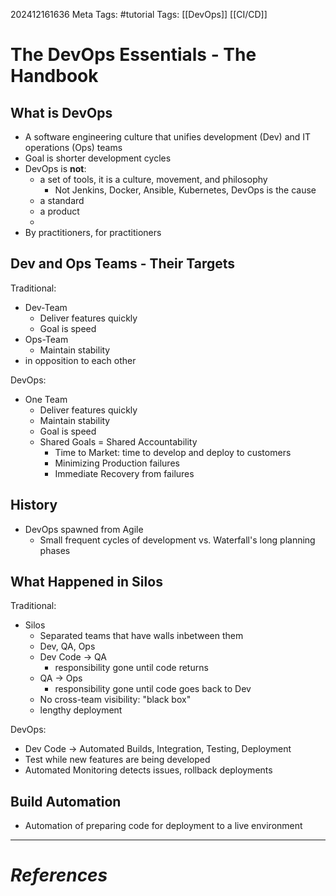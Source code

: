 202412161636
Meta Tags: #tutorial 
Tags: [[DevOps]] [[CI/CD]]

# The DevOps Essentials - The Handbook

## What is DevOps

- A software engineering culture that unifies development (Dev) and IT operations (Ops) teams
- Goal is shorter development cycles
- DevOps is **not**:
	- a set of tools, it is a culture, movement, and philosophy
		- Not Jenkins, Docker, Ansible, Kubernetes, DevOps is the cause
	- a standard
	- a product
	- 
- By practitioners, for practitioners

## Dev and Ops Teams - Their Targets

Traditional:
- Dev-Team
	- Deliver features quickly
	- Goal is speed
- Ops-Team
	- Maintain stability
- in opposition to each other

DevOps:
- One Team
	- Deliver features quickly
	- Maintain stability
	- Goal is speed
	- Shared Goals = Shared Accountability
		- Time to Market: time to develop and deploy to customers
		- Minimizing Production failures
		- Immediate Recovery from failures

## History

- DevOps spawned from Agile
	- Small frequent cycles of development vs. Waterfall's long planning phases

## What Happened in Silos

Traditional:
- Silos
	- Separated teams that have walls inbetween them
	- Dev, QA, Ops
	- Dev Code → QA
		- responsibility gone until code returns
	- QA → Ops
		- responsibility gone until code goes back to Dev
	- No cross-team visibility: "black box"
	- lengthy deployment

 DevOps:
- Dev Code → Automated Builds, Integration, Testing, Deployment
- Test while new features are being developed
- Automated Monitoring detects issues, rollback deployments

## Build Automation

- Automation of preparing code for deployment to a live environment



---
# *References*